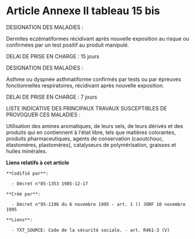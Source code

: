 # Article Annexe II tableau 15 bis

DESIGNATION DES MALADIES :

Dermites eczématiformes récidivant après nouvelle exposition au risque ou confirmées par un test positif au produit manipulé.

DELAI DE PRISE EN CHARGE : 15 jours  

DESIGNATION DES MALADIES :

Asthme ou dyspnée asthmatiforme confirmés par tests ou par épreuves fonctionnelles respiratoires, récidivant après nouvelle
exposition.

DELAI DE PRISE EN CHARGE : 7 jours

LISTE INDICATIVE DES PRINCIPAUX TRAVAUX SUSCEPTIBLES DE PROVOQUER CES MALADIES :

Utilisation des amines aromatiques, de leurs sels, de leurs dérivés et des produits qui en contiennent à l'état libre, tels
que matières colorantes, produits pharmaceutiques, agents de conservation (caoutchouc, élastomères, plastomères), catalyseurs
de polymérisation, graisses et huiles minérales.

**Liens relatifs à cet article**

	**Codifié par**:

	  - Décret n°85-1353 1985-12-17

	**Créé par**:

	  - Décret n°95-1196 du 6 novembre 1995 - art. 1 () JORF 10 novembre 1995

	**Liens**:

	  - TXT_SOURCE: Code de la sécurité sociale. - art. R461-3 (V)
